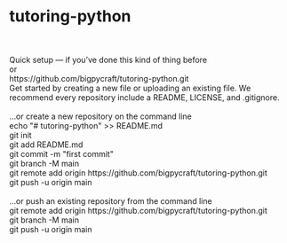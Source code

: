 # tutoring-python
<br/>
<br/>Quick setup — if you’ve done this kind of thing before
<br/>or	
<br/>https://github.com/bigpycraft/tutoring-python.git
<br/>Get started by creating a new file or uploading an existing file. We recommend every repository include a README, LICENSE, and .gitignore.
<br/>
<br/>…or create a new repository on the command line
<br/>echo "# tutoring-python" >> README.md
<br/>git init
<br/>git add README.md
<br/>git commit -m "first commit"
<br/>git branch -M main
<br/>git remote add origin https://github.com/bigpycraft/tutoring-python.git
<br/>git push -u origin main
<br/>
<br/>…or push an existing repository from the command line
<br/>git remote add origin https://github.com/bigpycraft/tutoring-python.git
<br/>git branch -M main
<br/>git push -u origin main
<br/>
<br/>
<br/>